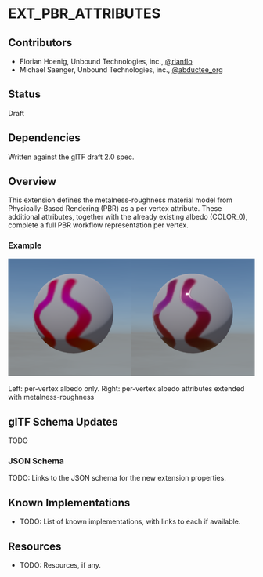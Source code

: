 

# EXT_PBR_ATTRIBUTES 

## Contributors

* Florian Hoenig, Unbound Technologies, inc., [@rianflo](http://twitter.com/rianflo)
* Michael Saenger, Unbound Technologies, inc., [@abductee_org](http://twitter.com/abductee_org)

## Status

Draft

## Dependencies

Written against the glTF draft 2.0 spec.

## Overview

This extension defines the metalness-roughness material model from Physically-Based Rendering (PBR) as a per vertex attribute. These additional attributes, together with the already existing albedo (COLOR_0), complete a full PBR workflow representation per vertex.

### Example
![\[Comparison\]](Figures/vertex_metal_rough_comparison.png)

Left: per-vertex albedo only. Right: per-vertex albedo attributes extended with metalness-roughness

## glTF Schema Updates

TODO

### JSON Schema

TODO: Links to the JSON schema for the new extension properties.

## Known Implementations

* TODO: List of known implementations, with links to each if available.

## Resources

* TODO: Resources, if any.
